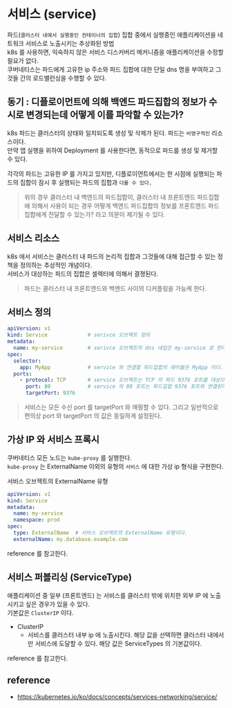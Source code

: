 # 서비스 (service)
파드(`클러스터 내에서 실행중인 컨테이너의 집합`) 집합 중에서 실행중인 애플리케이션을 네트워크 서비스로 노출시키는 추상화된 방법   
k8s 를 사용하면, 익숙하지 않은 서비스 디스커버리 메커니즘을 애플리케이션을 수정할 필요가 없다.   
쿠버네티스는 파드에게 고유한 ip 주소와 파드 집합에 대한 단일 dns 명을 부여하고 그것들 간의 로드밸런싱을 수행할 수 있다. 

## 동기 : 디플로이먼트에 의해 백엔드 파드집합의 정보가 수시로 변경되는데 어떻게 이를 파악할 수 있는가?
k8s 파드는 클러스터의 상태와 일치되도록 생성 및 삭제가 된다. 파드는 `비영구적인` 리소스이다.   
만약 앱 실행을 위하여 Deployment 를 사용한다면, 동적으로 파드를 생성 및 제거할 수 있다.   
   
각각의 파드는 고유한 IP 를 가지고 있지만, 디플로이먼트에서는 한 시점에 실행되는 파드의 집합이 잠시 후 실행되는 파드의 집합과 `다를 수 있다.`   
   
> 위의 경우 클러스터 내 백엔드의 파드집합이, 클러스터 내 프론트엔드 파드집합에 의해서 사용이 되는 경우
> 어떻게 백엔드 파드집합의 정보를 프론트엔드 파드집합에게 전달할 수 있는가? 라고 의문이 제기될 수 있다.

## 서비스 리소스
k8s 에서 서비스는 클러스터 내 파드의 논리적 집합과 그것들에 대해 접근할 수 있는 정책을 정의하는 추상적인 개념이다.   
서비스가 대상하는 파드의 집합은 셀렉터에 의해서 결졍된다.

> 파드는 클러스터 내 프론트엔드와 백엔드 사이의 디커플링을 가능케 한다.

## 서비스 정의
```yaml
apiVersion: v1
kind: Service             # serivce 오브젝트 정의
metadata:       
  name: my-service        # serivce 오브젝트의 dns 네임은 my-service 로 한다.
spec:
  selector:
    app: MyApp            # service 와 연결할 파드집합의 레이블은 MyApp 이다. [[service] -> [pods ...]] : service 와 pod 집합을 연결한다.
  ports:
    - protocol: TCP       # service 오브젝트는 TCP 의 파드 9376 포트를 대상으로 한다.
      port: 80            # service 의 80 포트는 파드집합 9376 포트와 연결된다.
      targetPort: 9376
```

> 서비스는 모든 수신 port 를 targetPort 와 매핑할 수 있다.
> 그리고 일반적으로 편의상 port 와 targetPort 의 값은 동일하게 설정된다.


## 가상 IP 와 서비스 프록시
쿠버네티스 모든 노드는 `kube-proxy` 를 실행한다.   
`kube-proxy` 는 ExternalName 이외의 유형의 `서비스` 에 대한 가상 ip 형식을 구현한다.   

서비스 오브젝트의 ExternalName 유형
```yaml
apiVersion: v1
kind: Service
metadata:
  name: my-service
  namespace: prod
spec:
  type: ExternalName  # 서비스 오브젝트의 ExternalName 유형이다.
  externalName: my.database.example.com
```
   
reference 를 참고한다.


## 서비스 퍼블리싱 (ServiceType)
애플리케이션 중 일부 (프론트엔드) 는 서비스를 클러스터 밖에 위치한 외부 IP 에 노출시키고 싶은 경우가 있을 수 있다.   
기본값은 `ClusterIP` 이다.   
* ClusterIP
  * 서비스를 클러스터 내부 ip 에 노출시킨다. 해당 값을 선택하면 클러스터 내에서만 서비스에 도달할 수 있다. 해당 값은 ServiceTypes 의 기본값이다. 

reference 를 참고한다.

## reference
* https://kubernetes.io/ko/docs/concepts/services-networking/service/
